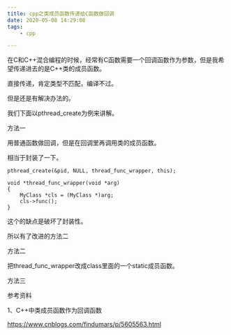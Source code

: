 ```yaml
---
title: cpp之类成员函数传递给C函数做回调
date: 2020-05-08 14:29:08
tags:
	- cpp

---
```




在C和C++混合编程的时候，经常有C函数需要一个回调函数作为参数，但是我希望传递进去的是C++类的成员函数。

直接传递，肯定类型不匹配，编译不过。

但是还是有解决办法的。

我们下面以pthread_create为例来讲解。

方法一

用普通函数做回调，但是在回调里再调用类的成员函数。

相当于封装了一下。

```
pthread_create(&pid, NULL, thread_func_wrapper, this);
```

```
void *thread_func_wrapper(void *arg)
{
	MyClass *cls = (MyClass *)arg;
	cls->func();
}
```

这个的缺点是破坏了封装性。

所以有了改进的方法二

方法二

把thread_func_wrapper改成class里面的一个static成员函数。

方法三



参考资料

1、C++中类成员函数作为回调函数

https://www.cnblogs.com/findumars/p/5605563.html
